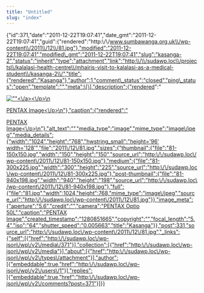 ```yaml
---
title: "Untitled"
slug: "index"
---
```


{"id":371,"date":"2011-12-22T19:07:41","date\_gmt":"2011-12-22T19:07:41","guid":{"rendered":"http:\\/\\/www.sumbawanga.org.uk\\/wp-content\\/2011\\/12\\/81.jpg"},"modified":"2011-12-22T19:07:41","modified\_gmt":"2011-12-22T19:07:41","slug":"kasanga-2","status":"inherit","type":"attachment","link":"http:\\/\\/sudawp.loc\\/projects\\/kalalasi-health-centre\\/mhairis-visit-to-kalalasi-as-a-medical-student\\/kasanga-2\\/","title":{"rendered":"Kasanga"},"author":1,"comment\_status":"closed","ping\_status":"open","template":"","meta":\[\],"description":{"rendered":"

[![\"\"](\"http:\/\/sudawp.loc\/wp-content\/2011\/12\/81-300x225.jpg\")<\\/a><\\/p>\\n](http:\/\/sudawp.loc\/wp-content\/2011\/12\/81.jpg)

[PENTAX Image<\\/p>\\n"},"caption":{"rendered":"](http:\/\/sudawp.loc\/wp-content\/2011\/12\/81.jpg)

[PENTAX Image<\\/p>\\n"},"alt\_text":"","media\_type":"image","mime\_type":"image\\/jpeg","media\_details":{"width":"1024","height":"768","hwstring\_small":"height='96' width='128'","file":"2011\\/12\\/81.jpg","sizes":{"thumbnail":{"file":"81-150x150.jpg","width":"150","height":"150","source\_url":"http:\\/\\/sudawp.loc\\/wp-content\\/2011\\/12\\/81-150x150.jpg"},"medium":{"file":"81-300x225.jpg","width":"300","height":"225","source\_url":"http:\\/\\/sudawp.loc\\/wp-content\\/2011\\/12\\/81-300x225.jpg"},"post-thumbnail":{"file":"81-940x198.jpg","width":"940","height":"198","source\_url":"http:\\/\\/sudawp.loc\\/wp-content\\/2011\\/12\\/81-940x198.jpg"},"full":{"file":"81.jpg","width":1024,"height":768,"mime\_type":"image\\/jpeg","source\_url":"http:\\/\\/sudawp.loc\\/wp-content\\/2011\\/12\\/81.jpg"}},"image\_meta":{"aperture":"5.6","credit":"","camera":"PENTAX Optio 50L","caption":"PENTAX Image","created\_timestamp":"1280851665","copyright":"","focal\_length":"5.4","iso":"64","shutter\_speed":"0.005663","title":"Kasanga"}},"post":331,"source\_url":"http:\\/\\/sudawp.loc\\/wp-content\\/2011\\/12\\/81.jpg","\_links":{"self":\[{"href":"http:\\/\\/sudawp.loc\\/wp-json\\/wp\\/v2\\/media\\/371"}\],"collection":\[{"href":"http:\\/\\/sudawp.loc\\/wp-json\\/wp\\/v2\\/media"}\],"about":\[{"href":"http:\\/\\/sudawp.loc\\/wp-json\\/wp\\/v2\\/types\\/attachment"}\],"author":\[{"embeddable":true,"href":"http:\\/\\/sudawp.loc\\/wp-json\\/wp\\/v2\\/users\\/1"}\],"replies":\[{"embeddable":true,"href":"http:\\/\\/sudawp.loc\\/wp-json\\/wp\\/v2\\/comments?post=371"}\]}}](http:\/\/sudawp.loc\/wp-content\/2011\/12\/81.jpg)